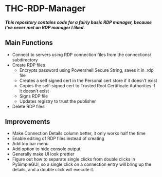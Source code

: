 # THC-RDP-Manager
<h5>This repository contains code for a fairly basic RDP manager, because I've never met an RDP manager I liked.</h5>
<h2>Main Functions</h2>

 * Connect to servers using RDP connection files from the connections/ subdirectory
 * Create RDP files 
   * Encrypts password using Powershell Secure String, saves it in .rdp file
   * Creates a self signed cert in the Personal cert store if it doesn't exist
   * Copies the self-signed cert to Trusted Root Certificate Authorities if it doesn't exist
   * Signs RDP file
   * Updates registry to trust the publisher
 * Delete RDP files
<h2>Improvements</h2>

 * Make Connection Details column better, it only works half the time
 * Enable editing of RDP files instead of creating
 * Add top bar menu
 * Add option to hide console output
 * Generally make UI look prettier
 * Figure out how to separate single clicks from double clicks in PySimpleGUI, so a single click on a connection entry will bring up the details, and a double click will execute it.  

